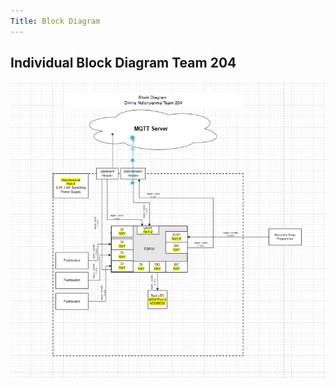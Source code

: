 ```yaml
---
Title: Block Diagram
---
```


 ## Individual Block Diagram Team 204

<img src="./subfolder/BlockDiagram.png">
